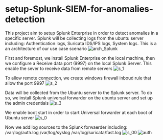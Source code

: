 # setup-Splunk-SIEM-for-anomalies-detection
This project aim to setup Splunk Enterprise in order to detect anomalies in a specific server. Splunk will be collecting logs from the ubuntu server including: Authentication logs, Suricata IDS/IPS logs, System logs.
This is a an architecture of our use case scenario 
![arch_Splunk](https://github.com/MOUSSADOUNDA/setup-Splunk-SIEM-for-anomalies-detection/assets/129728703/da1e441f-ff81-4f1e-878a-1b15401a72a4)

First and foremost, we install Splunk Enterprise on the local machine, then we configure a Receive data port (9997) on the local Splunk Server. This enable the sever to receive data from remote servers
![s_1](https://github.com/MOUSSADOUNDA/setup-Splunk-SIEM-for-anomalies-detection/assets/129728703/1acb6f45-4f71-43c4-a482-41c2a6bb6cb7)

To allow remote connection, we create windows firewall inboud rule that allow the port 9997
![s_2](https://github.com/MOUSSADOUNDA/setup-Splunk-SIEM-for-anomalies-detection/assets/129728703/25db0f0d-6f2d-4d56-bf44-2ade1277b41d)

Data will be collected from the Ubuntu server to the Splunk server. To do so, we install Splunk universal forwarder on the ubuntu server and set up the admin credentials
![s_3](https://github.com/MOUSSADOUNDA/setup-Splunk-SIEM-for-anomalies-detection/assets/129728703/56990ca6-0c19-4e68-855a-d455b3eaa2f8)

We enable boot start in order to start Universal forwarder at each boot of Ubuntu server
![s_0](https://github.com/MOUSSADOUNDA/setup-Splunk-SIEM-for-anomalies-detection/assets/129728703/01129e90-0fdb-415d-bfe4-509fd2d03c78)

Now we add log sources to the Splunk forwaerder including:
/var/log/auth.log
/var/log/syslog
/var/log/suricata/fast.log
![s_00](https://github.com/MOUSSADOUNDA/setup-Splunk-SIEM-for-anomalies-detection/assets/129728703/718da19a-8e88-4a60-820e-7e9ed902ecf3)
![auth](https://github.com/MOUSSADOUNDA/setup-Splunk-SIEM-for-anomalies-detection/assets/129728703/8b21fbbd-8133-4d3c-8b7d-3562bd5c7175)
